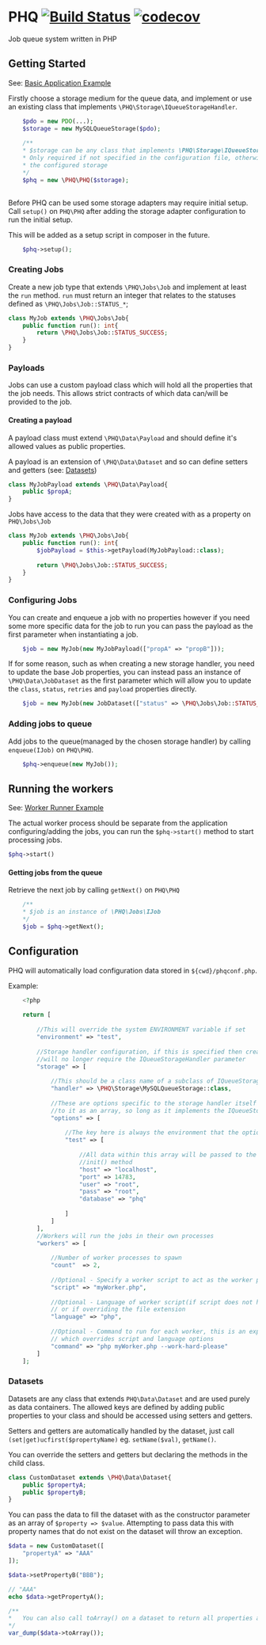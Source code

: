 # PHQ [![Build Status](https://travis-ci.com/Ellie42/PHQ.svg?branch=master)](https://travis-ci.com/Ellie42/PHQ) [![codecov](https://codecov.io/gh/Ellie42/PHQ/branch/master/graph/badge.svg)](https://codecov.io/gh/Ellie42/PHQ)


Job queue system written in PHP

## Getting Started
See: [Basic Application Example](examples/basic/application.php)

Firstly choose a storage medium for the queue data, and implement or use an existing class that implements `\PHQ\Storage\IQueueStorageHandler`.

```php
    $pdo = new PDO(...);
    $storage = new MySQLQueueStorage($pdo);
    
    /**
    * $storage can be any class that implements \PHQ\Storage\IQueueStorageHandler
    * Only required if not specified in the configuration file, otherwise, this instance will override
    * the configured storage
    */
    $phq = new \PHQ\PHQ($storage);
    
```

Before PHQ can be used some storage adapters may require initial setup.
Call `setup()` on `PHQ\PHQ` after adding the storage adapter configuration to run
the initial setup.

This will be added as a setup script in composer in the future.

```php
    $phq->setup();
```

### Creating Jobs

Create a new job type that extends `\PHQ\Jobs\Job` and implement at least the `run` method.
`run` must return an integer that relates to the statuses defined as `\PHQ\Jobs\Job::STATUS_*`;

```php
class MyJob extends \PHQ\Jobs\Job{
    public function run(): int{
        return \PHQ\Jobs\Job::STATUS_SUCCESS;
    }
}
```

### Payloads

Jobs can use a custom payload class which will hold all the properties that the job needs.
This allows strict contracts of which data can/will be provided to the job.

#### Creating a payload

A payload class must extend `\PHQ\Data\Payload` and should define it's allowed values
as public properties.

A payload is an extension of `\PHQ\Data\Dataset` and so can define setters and getters (see: [Datasets](#datasets))

```php
class MyJobPayload extends \PHQ\Data\Payload{
    public $propA;
}
```

Jobs have access to the data that they were created with as a property on `PHQ\Jobs\Job`

```php
class MyJob extends \PHQ\Jobs\Job{
    public function run(): int{
        $jobPayload = $this->getPayload(MyJobPayload::class);
        
        return \PHQ\Jobs\Job::STATUS_SUCCESS;
    }
}

```

### Configuring Jobs

You can create and enqueue a job with no properties however if you need some more specific data for the job to run you can 
pass the payload as the first parameter when instantiating a job.

```php
    $job = new MyJob(new MyJobPayload(["propA" => "propB"]));
```

If for some reason, such as when creating a new storage handler, you need to update the base Job properties, you can 
instead pass an instance of `\PHQ\Data\JobDataset` as the first parameter which will allow you to update the `class`, `status`,
`retries` and `payload` properties directly.

```php
    $job = new MyJob(new JobDataset(["status" => \PHQ\Jobs\Job::STATUS_IDLE,"payload" => ["a" => "b"]]]));
```

### Adding jobs to queue

Add jobs to the queue(managed by the chosen storage handler) by calling `enqueue(IJob)` on `PHQ\PHQ`.

```php
    $phq->enqueue(new MyJob());
``` 

## Running the workers
See: [Worker Runner Example](examples/basic/workers.php)

The actual worker process should be separate from the application configuring/adding the jobs,
you can run the `$phq->start()` method to start processing jobs.

```php
$phq->start()

```

 

#### Getting jobs from the queue

Retrieve the next job by calling `getNext()` on `PHQ\PHQ`

```php
    /**
    * $job is an instance of \PHQ\Jobs\IJob
    */
    $job = $phq->getNext();
```

## Configuration

PHQ will automatically load configuration data stored in `${cwd}/phqconf.php`.

Example:
```php
    <?php
    
    return [
        
        //This will override the system ENVIRONMENT variable if set 
        "environment" => "test",
        
        //Storage handler configuration, if this is specified then creating a new instance of PHQ
        //will no longer require the IQueueStorageHandler parameter  
        "storage" => [
            
            //This should be a class name of a subclass of IQueueStorageHandler
            "handler" => \PHQ\Storage\MySQLQueueStorage::class,
            
            //These are options specific to the storage handler itself and will be passed directly 
            //to it as an array, so long as it implements the IQueueStorageConfigurable interface
            "options" => [
                 
                //The key here is always the environment that the options should be valid for
                "test" => [
                    
                    //All data within this array will be passed to the IQueueStorageConfigurable 
                    //init() method
                    "host" => "localhost",
                    "port" => 14783,
                    "user" => "root",
                    "pass" => "root",
                    "database" => "phq"
                    
                ] 
            ]
        ],
        //Workers will run the jobs in their own processes
        "workers" => [
            
            //Number of worker processes to spawn
            "count"  => 2,
            
            //Optional - Specify a worker script to act as the worker process
            "script" => "myWorker.php",
            
            //Optional - Language of worker script(if script does not have a file extension)
            // or if overriding the file extension
            "language" => "php",
            
            //Optional - Command to run for each worker, this is an explicit command
            // which overrides script and language options
            "command" => "php myWorker.php --work-hard-please"     
        ]
    ];
```

### Datasets

Datasets are any class that extends `PHQ\Data\Dataset` and are used purely as data containers. 
The allowed keys are defined by adding public properties to your class and should be accessed using setters and getters.

Setters and getters are automatically handled by the dataset, just call `(set|get)ucfirst($propertyName)` eg. `setName($val)`, `getName()`.

You can override the setters and getters but declaring the methods in the child class.

```php
class CustomDataset extends \PHQ\Data\Dataset{
    public $propertyA;
    public $propertyB;
}

```
You can pass the data to fill the dataset with as the constructor parameter as an array of `$property => $value`.
Attempting to pass data this with property names that do not exist on the dataset will throw an exception.

```php
$data = new CustomDataset([
    "propertyA" => "AAA"
]);

$data->setPropertyB("BBB");

// "AAA"
echo $data->getPropertyA();

/**
*   You can also call toArray() on a dataset to return all properties as a pure array.
*/
var_dump($data->toArray());
```

